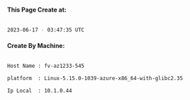 
   
#### This Page Create at:

```bash

2023-06-17 - 03:47:35 UTC

```

#### Create By Machine:

```bash

Host Name : fv-az1233-545

platform  : Linux-5.15.0-1039-azure-x86_64-with-glibc2.35

Ip Local  : 10.1.0.44

```

